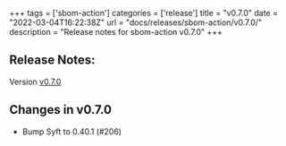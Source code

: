 +++
tags = ['sbom-action']
categories = ['release']
title = "v0.7.0"
date = "2022-03-04T16:22:38Z"
url = "docs/releases/sbom-action/v0.7.0/"
description = "Release notes for sbom-action v0.7.0"
+++

## Release Notes:
Version [v0.7.0](https://github.com/anchore/sbom-action/releases/tag/v0.7.0)

## Changes in v0.7.0

- Bump Syft to 0.40.1 (#206)
